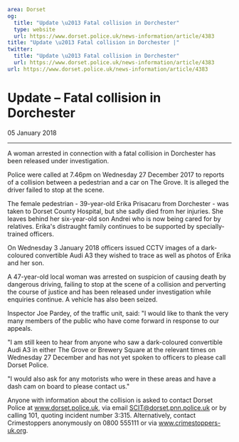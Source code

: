 ```yaml
area: Dorset
og:
  title: "Update \u2013 Fatal collision in Dorchester"
  type: website
  url: https://www.dorset.police.uk/news-information/article/4383
title: "Update \u2013 Fatal collision in Dorchester |"
twitter:
  title: "Update \u2013 Fatal collision in Dorchester"
  url: https://www.dorset.police.uk/news-information/article/4383
url: https://www.dorset.police.uk/news-information/article/4383
```

# Update – Fatal collision in Dorchester

05 January 2018

* * *

A woman arrested in connection with a fatal collision in Dorchester has been released under investigation.

Police were called at 7.46pm on Wednesday 27 December 2017 to reports of a collision between a pedestrian and a car on The Grove. It is alleged the driver failed to stop at the scene.

The female pedestrian - 39-year-old Erika Prisacaru from Dorchester - was taken to Dorset County Hospital, but she sadly died from her injuries. She leaves behind her six-year-old son Andrei who is now being cared for by relatives. Erika's distraught family continues to be supported by specially-trained officers.

On Wednesday 3 January 2018 officers issued CCTV images of a dark-coloured convertible Audi A3 they wished to trace as well as photos of Erika and her son.

A 47-year-old local woman was arrested on suspicion of causing death by dangerous driving, failing to stop at the scene of a collision and perverting the course of justice and has been released under investigation while enquiries continue. A vehicle has also been seized.

Inspector Joe Pardey, of the traffic unit, said: "I would like to thank the very many members of the public who have come forward in response to our appeals.

"I am still keen to hear from anyone who saw a dark-coloured convertible Audi A3 in either The Grove or Brewery Square at the relevant times on Wednesday 27 December and has not yet spoken to officers to please call Dorset Police.

"I would also ask for any motorists who were in these areas and have a dash cam on board to please contact us."

Anyone with information about the collision is asked to contact Dorset Police at www.dorset.police.uk, via email SCIT@dorset.pnn.police.uk or by calling 101, quoting incident number 3:315. Alternatively, contact Crimestoppers anonymously on 0800 555111 or via www.crimestoppers-uk.org.
